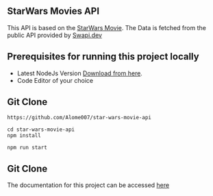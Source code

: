 ## StarWars Movies API

This API is based on the [StarWars Movie](https://en.wikipedia.org/wiki/Star_Wars). The Data is fetched from the public API provided by [Swapi.dev](https://swapi.dev/documentation)

## Prerequisites for running this project locally

- Latest NodeJs Version [Download from here](https://nodejs.org).
- Code Editor of your choice

## Git Clone

```
https://github.com/Alome007/star-wars-movie-api
```

```
cd star-wars-movie-api
npm install
```

```
npm run start
```

## Git Clone

The documentation for this project can be accessed [here](https://documenter.getpostman.com/view/9496344/UVC5En1z)
